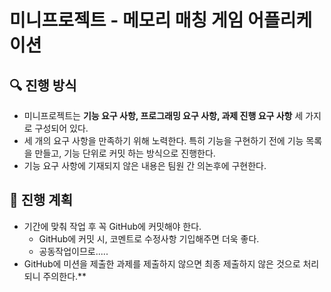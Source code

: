 # 미니프로젝트 - 메모리 매칭 게임 어플리케이션

## 🔍 진행 방식

- 미니프로젝트는 **기능 요구 사항, 프로그래밍 요구 사항, 과제 진행 요구 사항** 세 가지로 구성되어 있다.
- 세 개의 요구 사항을 만족하기 위해 노력한다. 특히 기능을 구현하기 전에 기능 목록을 만들고, 기능 단위로 커밋 하는 방식으로 진행한다.
- 기능 요구 사항에 기재되지 않은 내용은 팀원 간 의논후에 구현한다.

## 📮 진행 계획

- 기간에 맞춰 작업 후 꼭 GitHub에 커밋해야 한다.
    - GitHub에 커밋 시, 코멘트로 수정사항 기입해주면 더욱 좋다.
    - 공동작업이므로.....
- GitHub에 미션을 제출한 과제를 제출하지 않으면 최종 제출하지 않은 것으로 처리되니 주의한다.**